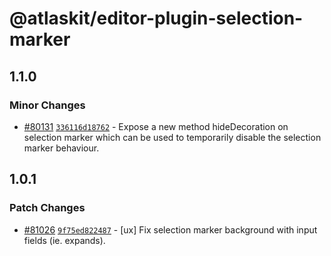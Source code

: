 # @atlaskit/editor-plugin-selection-marker

## 1.1.0

### Minor Changes

- [#80131](https://stash.atlassian.com/projects/CONFCLOUD/repos/confluence-frontend/pull-requests/80131) [`336116d18762`](https://stash.atlassian.com/projects/CONFCLOUD/repos/confluence-frontend/commits/336116d18762) - Expose a new method hideDecoration on selection marker which can be used to temporarily disable the selection marker behaviour.

## 1.0.1

### Patch Changes

- [#81026](https://stash.atlassian.com/projects/CONFCLOUD/repos/confluence-frontend/pull-requests/81026) [`9f75ed822487`](https://stash.atlassian.com/projects/CONFCLOUD/repos/confluence-frontend/commits/9f75ed822487) - [ux] Fix selection marker background with input fields (ie. expands).

